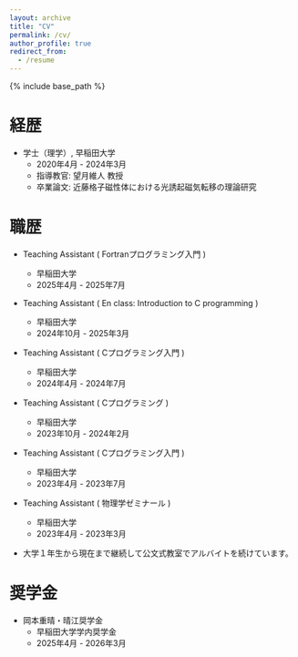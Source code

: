 ```yaml
---
layout: archive
title: "CV"
permalink: /cv/
author_profile: true
redirect_from:
  - /resume
---
```


{% include base_path %}

経歴
======
* 学士（理学）, 早稲田大学
  * 2020年4月 - 2024年3月
  * 指導教官: 望月維人 教授
  * 卒業論文: 近藤格子磁性体における光誘起磁気転移の理論研究

職歴
======
* Teaching Assistant ( Fortranプログラミング入門 )
  * 早稲田大学
  * 2025年4月 - 2025年7月

* Teaching Assistant ( En class: Introduction to C programming )
  * 早稲田大学
  * 2024年10月 - 2025年3月

* Teaching Assistant ( Cプログラミング入門 )
  * 早稲田大学
  * 2024年4月 - 2024年7月

* Teaching Assistant ( Cプログラミング )
  * 早稲田大学
  * 2023年10月 - 2024年2月

* Teaching Assistant ( Cプログラミング入門 )
  * 早稲田大学
  * 2023年4月 - 2023年7月

* Teaching Assistant ( 物理学ゼミナール )
  * 早稲田大学
  * 2023年4月 - 2023年3月

* 大学１年生から現在まで継続して公文式教室でアルバイトを続けています。

奨学金
======
* 岡本重晴・晴江奨学金
  * 早稲田大学学内奨学金
  * 2025年4月 - 2026年3月


<!-- Publications
======
  <ul>{% for post in site.publication_md_files reversed %}
    {% include archive-single-cv.html %}
  {% endfor %}</ul>
  
Talks
======
  <ul>{% for post in site.talk_md_files reversed %}
    {% include archive-single-talk-cv.html  %}
  {% endfor %}</ul> -->
